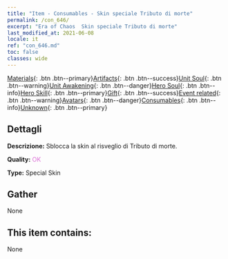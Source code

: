 ```yaml
---
title: "Item - Consumables - Skin speciale Tributo di morte"
permalink: /con_646/
excerpt: "Era of Chaos  Skin speciale Tributo di morte"
last_modified_at: 2021-06-08
locale: it
ref: "con_646.md"
toc: false
classes: wide
---
```

 [Materials](/ItemsIT/){: .btn .btn--primary}[Artifacts](/ItemsIT/Artifacts/){: .btn .btn--success}[Unit Soul](/ItemsIT/UnitSoul/){: .btn .btn--warning}[Unit Awakening](/ItemsIT/UnitAwakening/){: .btn .btn--danger}[Hero Soul](/ItemsIT/HeroSoul/){: .btn .btn--info}[Hero Skill](/ItemsIT/HeroSkill/){: .btn .btn--primary}[Gift](/ItemsIT/Gift/){: .btn .btn--success}[Event related](/ItemsIT/Events/){: .btn .btn--warning}[Avatars](/ItemsIT/Avatars/){: .btn .btn--danger}[Consumables](/ItemsIT/Consumables/){: .btn .btn--info}[Unknown](/ItemsIT/Unknown/){: .btn .btn--primary}

## Dettagli
 **Descrizione:** Sblocca la skin al risveglio di Tributo di morte.

 **Quality:** <span style="color: #DA70D6">OK</span>

 **Type:** Special Skin

## Gather

  None

## This item contains:

  None

